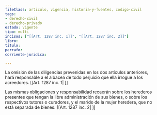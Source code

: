 ```yaml
---
fileClass: articulo, vigencia, historia-y-fuentes, codigo-civil
tags:
- derecho-civil
- derecho-privado
estado: vigente
tipo: multi
incisos: ["[[Art. 1287 inc. 1]]", "[[Art. 1287 inc. 2]]"]
libro:
titulo:
parrafo:
corriente-juridica:

---
```

La omisión de las diligencias prevenidas en los dos artículos anteriores, hará responsable a el albacea de todo perjuicio que ella irrogue a los acreedores. [[Art. 1287 inc. 1| ]]

Las mismas obligaciones y responsabilidad recaerán sobre los herederos presentes que tengan la libre administración de sus bienes, o sobre los respectivos tutores o curadores, y el marido de la mujer heredera, que no está separada de bienes. [[Art. 1287 inc. 2| ]]